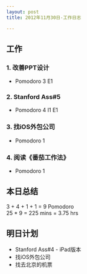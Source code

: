 ```yaml
---
layout: post
title: 2012年11月30日-工作日志  

---
```


  
## 工作

### 1. 改善PPT设计    
-  Pomodoro 3 E1    

### 2. Stanford Ass#5
-  Pomodoro 4 I1 E1   

### 3. 找iOS外包公司
-  Pomodoro 1       
  
### 4. 阅读《番茄工作法》  
-  Pomodoro 1
  
## 本日总结    

3 + 4 + 1 + 1 = 9 Pomodoro    
25 * 9 = 225 mins = 3.75 hrs  
  
## 明日计划    

- Stanford Ass#4 - iPad版本  
- 找iOS外包公司
- 找去北京的机票






  

    
